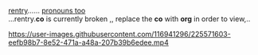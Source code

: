 [rentry](https://rentry.co/deployablejoel)......  [pronouns too](https://pronouny.xyz/u/joelzone)  
...rentry.**co** is currently broken ,, replace the **co** with **org** in order to view,..  




https://user-images.githubusercontent.com/116941296/225571603-eefb98b7-8e52-471a-a48a-207b39b6edee.mp4


